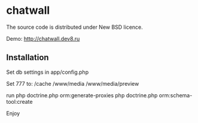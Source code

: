 chatwall
========

The source code is distributed under New BSD licence.

Demo: http://chatwall.dev8.ru


Installation
-----------

Set db settings in app/config.php

Set 777 to:
/cache
/www/media
/www/media/preview

run
php doctrine.php orm:generate-proxies
php doctrine.php orm:schema-tool:create

Enjoy